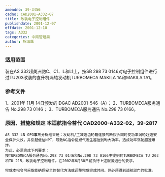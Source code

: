 ```yaml
---
amendno: 39-3456
cadno: CAD2001-A332-07
title: 改装电子控制组件
publishdate: 2001-12-07
effdate: 2001-12-10
tags: A332
categories: 中南管理局
author: 祝海鹰
---
```


### 适用范围 
装在AS 332超美洲豹C、C1、L和L1上，按SB 298 73 0146对电子控制组件进行过TU203改装的直升机涡轴发动机TURBOMECA MAKILA 1A和MAKILA 1A1。

<!--more-->
### 参考文件
1、2001年 11月 14日颁发的 DGAC AD2001-546（A）；
 2、TURBOMECA服务通告 No.298 73 0146；
 3、TURBOMECA服务通告 No.298 73 0166。

### 原因、措施和规定 本适航指令替代 CAD2000-A332-02，39-2817 
    AS 332 LN-OPG事故分析结果是：发动机/主减速齿轮箱连接的断裂会同时使功率涡轮超速安全保护失效，并引起低估NPT，导致NG指令使燃气发生器达到昀大功率，造成功率涡轮超速爆炸。 
    为此，必须完成下列要求： 
    按TURBOMECA服务通告No.298 73 0146和No.298 73 0166中提到的TURBOMECA TU 203和TU 215，改装电子控制组件。在2002年6月30日前执行上述服务通告的要求。 
  
    完成本指令可采取能确保安全的替代方法或调整完成完成时间，但必须得到适航部门的批准。
